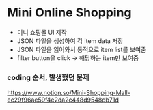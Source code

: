 # Mini Online Shopping

- 미니 쇼핑몰 UI 제작
- JSON 파일을 생성하여 각 item data 저장
- JSON 파일을 읽어와서 동적으로 item list를 보여줌
- filter button을 click -> 해당하는 item만 보여줌

### coding 순서, 발생했던 문제

https://www.notion.so/Mini-Shopping-Mall-ec29f96ae59f4e2da2c448d9548db71d
